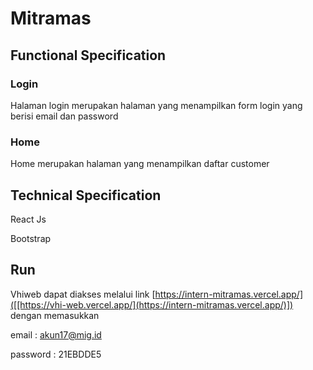 # Mitramas

## Functional Specification

### Login 
Halaman login merupakan halaman yang menampilkan form login yang berisi email dan password

### Home
Home merupakan halaman yang menampilkan daftar customer

## Technical Specification
React Js

Bootstrap


## Run
Vhiweb dapat diakses melalui link [https://intern-mitramas.vercel.app/]([[https://vhi-web.vercel.app/](https://intern-mitramas.vercel.app/)]) dengan memasukkan

email       : akun17@mig.id

password    : 21EBDDE5
